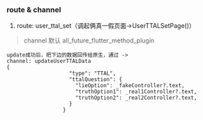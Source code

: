 

### route & channel
1. route: user_ttal_set（调起俩真一假页面->UserTTALSetPage()）
>  channel 默认 all_future_flutter_method_plugin

```
update成功后，把下边的数据回传给原生，通过 ->
channel: updateUserTTALData
{
                    "type": "TTAL",
                    "ttalQuestion": {
                      "lieOption": _fakeController?.text,
                      "truthOption1": _real1Controller?.text,
                      "truthOption2": _real2Controller?.text,
                    }
                  }
```

